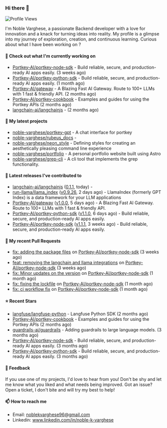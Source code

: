 ### Hi there 👋
![Profile Views](https://komarev.com/ghpvc/?username=noble-varghese&label=PROFILE+VIEWS)

I'm Noble Varghese, a passionate Backend developer with a love for innovation and a knack for turning ideas into reality. My profile is a glimpse into my journey of exploration, creation, and continuous learning. Curious about what I have been working on ?


#### 👷 Check out what I'm currently working on

- [Portkey-AI/portkey-node-sdk](https://github.com/Portkey-AI/portkey-node-sdk) - Build reliable, secure, and production-ready AI apps easily. (3 weeks ago)
- [Portkey-AI/portkey-python-sdk](https://github.com/Portkey-AI/portkey-python-sdk) - Build reliable, secure, and production-ready AI apps easily. (1 month ago)
- [Portkey-AI/gateway](https://github.com/Portkey-AI/gateway) - A Blazing Fast AI Gateway. Route to 100&#43; LLMs with 1 fast &amp; friendly API. (2 months ago)
- [Portkey-AI/portkey-cookbook](https://github.com/Portkey-AI/portkey-cookbook) - Examples and guides for using the Portkey APIs (2 months ago)
- [langchain-ai/langchainjs](https://github.com/langchain-ai/langchainjs) -  (2 months ago)

#### 🌱 My latest projects

- [noble-varghese/portkey-gpt](https://github.com/noble-varghese/portkey-gpt) - A chat interface for portkey
- [noble-varghese/rubeus_docs](https://github.com/noble-varghese/rubeus_docs) - 
- [noble-varghese/neon_style](https://github.com/noble-varghese/neon_style) - Defining styles for creating an aesthetically pleasing command line experience
- [noble-varghese/portfolio](https://github.com/noble-varghese/portfolio) - A personal portfolio website built using Astro
- [noble-varghese/grep-cli](https://github.com/noble-varghese/grep-cli) - A cli tool that implements the grep functionality.

#### 🔭 Latest releases I've contributed to

- [langchain-ai/langchainjs](https://github.com/langchain-ai/langchainjs) ([0.1.1](https://github.com/langchain-ai/langchainjs/releases/tag/0.1.1), today) - 
- [run-llama/llama_index](https://github.com/run-llama/llama_index) ([v0.9.26](https://github.com/run-llama/llama_index/releases/tag/v0.9.26), 2 days ago) - LlamaIndex (formerly GPT Index) is a data framework for your LLM applications
- [Portkey-AI/gateway](https://github.com/Portkey-AI/gateway) ([v1.0.0](https://github.com/Portkey-AI/gateway/releases/tag/v1.0.0), 5 days ago) - A Blazing Fast AI Gateway. Route to 100&#43; LLMs with 1 fast &amp; friendly API.
- [Portkey-AI/portkey-python-sdk](https://github.com/Portkey-AI/portkey-python-sdk) ([v1.1.0](https://github.com/Portkey-AI/portkey-python-sdk/releases/tag/v1.1.0), 6 days ago) - Build reliable, secure, and production-ready AI apps easily.
- [Portkey-AI/portkey-node-sdk](https://github.com/Portkey-AI/portkey-node-sdk) ([v1.1.1](https://github.com/Portkey-AI/portkey-node-sdk/releases/tag/v1.1.1), 3 weeks ago) - Build reliable, secure, and production-ready AI apps easily.

#### 🔨 My recent Pull Requests

- [fix: adding the package files](https://github.com/Portkey-AI/portkey-node-sdk/pull/18) on [Portkey-AI/portkey-node-sdk](https://github.com/Portkey-AI/portkey-node-sdk) (3 weeks ago)
- [feat: removing the langchain and llama integrations](https://github.com/Portkey-AI/portkey-node-sdk/pull/17) on [Portkey-AI/portkey-node-sdk](https://github.com/Portkey-AI/portkey-node-sdk) (3 weeks ago)
- [fix: Minor updates on the version](https://github.com/Portkey-AI/portkey-node-sdk/pull/16) on [Portkey-AI/portkey-node-sdk](https://github.com/Portkey-AI/portkey-node-sdk) (1 month ago)
- [fix: fixing the lockfile](https://github.com/Portkey-AI/portkey-node-sdk/pull/15) on [Portkey-AI/portkey-node-sdk](https://github.com/Portkey-AI/portkey-node-sdk) (1 month ago)
- [fix: ci workflow fix](https://github.com/Portkey-AI/portkey-node-sdk/pull/14) on [Portkey-AI/portkey-node-sdk](https://github.com/Portkey-AI/portkey-node-sdk) (1 month ago)


#### ⭐ Recent Stars

- [langfuse/langfuse-python](https://github.com/langfuse/langfuse-python) - Langfuse Python SDK (2 months ago)
- [Portkey-AI/portkey-cookbook](https://github.com/Portkey-AI/portkey-cookbook) - Examples and guides for using the Portkey APIs (2 months ago)
- [guardrails-ai/guardrails](https://github.com/guardrails-ai/guardrails) - Adding guardrails to large language models. (3 months ago)
- [Portkey-AI/portkey-node-sdk](https://github.com/Portkey-AI/portkey-node-sdk) - Build reliable, secure, and production-ready AI apps easily. (3 months ago)
- [Portkey-AI/portkey-python-sdk](https://github.com/Portkey-AI/portkey-python-sdk) - Build reliable, secure, and production-ready AI apps easily. (3 months ago)

#### 💬 Feedback

If you use one of my projects, I'd love to hear from you! Don't be shy and let me know what you liked and what needs being improved. Got an issue? Open a ticket, I don't bite and will try my best to help!

#### 📫 How to reach me

- Email: noblekvarghese96@gmail.com
- Linkedin: www.linkedin.com/in/noble-k-varghese
